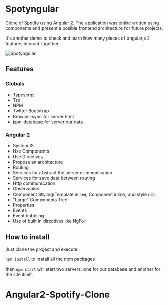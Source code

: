 # Spotyngular
Clone of Spotify using Angular 2. The application was entire written using components and present a posible frontend architecture for future projects.

It's another demo to check and learn how many pieces of angularjs 2 features interact together.

![Spotyngular](spotyngular.png "Spotyngular")

## Features

### Globals

* Typescript
* Tsd
* NPM
* Twitter Bootstrap
* Browser-sync for server html
* json-database for server our data

### Angular 2

* SystemJS
* Use Components
* Use Directives
* Propose an architecture
* Routing
* Services for abstract the server communication
* Services for save data between routing
* Http communication
* Observables
* Component Styling(Template inline, Component inline, and style url) 
* "Large" Components Tree
* Properties
* Events
* Event bubbling
* Use of built in directives like NgFor

## How to install

Just clone the project and execute:

`npm install` to install all the npm packages

then `npm start` will start two servers, one for our database and another for the site itself.



# Angular2-Spotify-Clone
